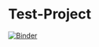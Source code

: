# Test-Project

[![Binder](https://mybinder.org/badge_logo.svg)](https://mybinder.org/v2/gh/NEY-DPI/Test-Project.git/main)